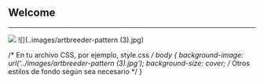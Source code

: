 ## Welcome
---


![](../images/.jpg) 
![](..images/artbreeder-pattern (3).jpg)

/* En tu archivo CSS, por ejemplo, style.css */
body {
    background-image: url('../images/artbreeder-pattern (3).jpg');
    background-size: cover;
    /* Otros estilos de fondo según sea necesario */
}
